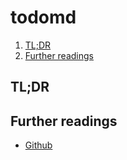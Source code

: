 # todomd

1. [TL;DR](#tldr)
1. [Further readings](#further-readings)

## TL;DR

<!-- Uncomment if used
<details>
  <summary>Installation and configuration</summary>
</details>
-->

<!-- Uncomment if used
<details>
  <summary>Usage</summary>
</details>
-->

<!-- Uncomment if used
<details>
  <summary>Real world use cases</summary>
</details>
-->

## Further readings

- [Github]

<!--
  Reference
  ═╬═Time══
  -->

<!-- In-article sections -->
<!-- Knowledge base -->
<!-- Files -->
<!-- Upstream -->
[github]: https://github.com/todomd/todo.md

<!-- Others -->
